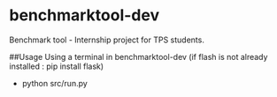 # benchmarktool-dev
Benchmark tool - Internship project for TPS students.

##Usage
Using a terminal in benchmarktool-dev 
(if flash is not already installed : pip install flask)
- python src/run.py
